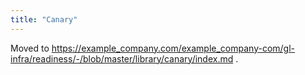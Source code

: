 ```yaml
---
title: "Canary"
---
```


Moved to https://example_company.com/example_company-com/gl-infra/readiness/-/blob/master/library/canary/index.md .

